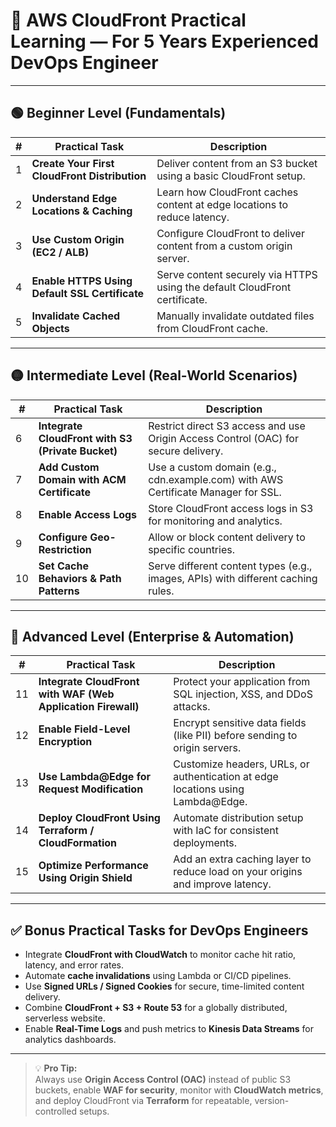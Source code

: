 # 🧠 AWS CloudFront Practical Learning — For 5 Years Experienced DevOps Engineer

---

## 🟢 Beginner Level (Fundamentals)

| # | Practical Task | Description |
|---|----------------|-------------|
| 1 | **Create Your First CloudFront Distribution** | Deliver content from an S3 bucket using a basic CloudFront setup. |
| 2 | **Understand Edge Locations & Caching** | Learn how CloudFront caches content at edge locations to reduce latency. |
| 3 | **Use Custom Origin (EC2 / ALB)** | Configure CloudFront to deliver content from a custom origin server. |
| 4 | **Enable HTTPS Using Default SSL Certificate** | Serve content securely via HTTPS using the default CloudFront certificate. |
| 5 | **Invalidate Cached Objects** | Manually invalidate outdated files from CloudFront cache. |

---

## 🟡 Intermediate Level (Real-World Scenarios)

| # | Practical Task | Description |
|---|----------------|-------------|
| 6 | **Integrate CloudFront with S3 (Private Bucket)** | Restrict direct S3 access and use Origin Access Control (OAC) for secure delivery. |
| 7 | **Add Custom Domain with ACM Certificate** | Use a custom domain (e.g., cdn.example.com) with AWS Certificate Manager for SSL. |
| 8 | **Enable Access Logs** | Store CloudFront access logs in S3 for monitoring and analytics. |
| 9 | **Configure Geo-Restriction** | Allow or block content delivery to specific countries. |
| 10 | **Set Cache Behaviors & Path Patterns** | Serve different content types (e.g., images, APIs) with different caching rules. |

---

## 🔴 Advanced Level (Enterprise & Automation)

| # | Practical Task | Description |
|---|----------------|-------------|
| 11 | **Integrate CloudFront with WAF (Web Application Firewall)** | Protect your application from SQL injection, XSS, and DDoS attacks. |
| 12 | **Enable Field-Level Encryption** | Encrypt sensitive data fields (like PII) before sending to origin servers. |
| 13 | **Use Lambda@Edge for Request Modification** | Customize headers, URLs, or authentication at edge locations using Lambda@Edge. |
| 14 | **Deploy CloudFront Using Terraform / CloudFormation** | Automate distribution setup with IaC for consistent deployments. |
| 15 | **Optimize Performance Using Origin Shield** | Add an extra caching layer to reduce load on your origins and improve latency. |

---

## ✅ Bonus Practical Tasks for DevOps Engineers

- Integrate **CloudFront with CloudWatch** to monitor cache hit ratio, latency, and error rates.  
- Automate **cache invalidations** using Lambda or CI/CD pipelines.  
- Use **Signed URLs / Signed Cookies** for secure, time-limited content delivery.  
- Combine **CloudFront + S3 + Route 53** for a globally distributed, serverless website.  
- Enable **Real-Time Logs** and push metrics to **Kinesis Data Streams** for analytics dashboards.  

---

> 💡 **Pro Tip:**  
> Always use **Origin Access Control (OAC)** instead of public S3 buckets, enable **WAF for security**, monitor with **CloudWatch metrics**, and deploy CloudFront via **Terraform** for repeatable, version-controlled setups.
